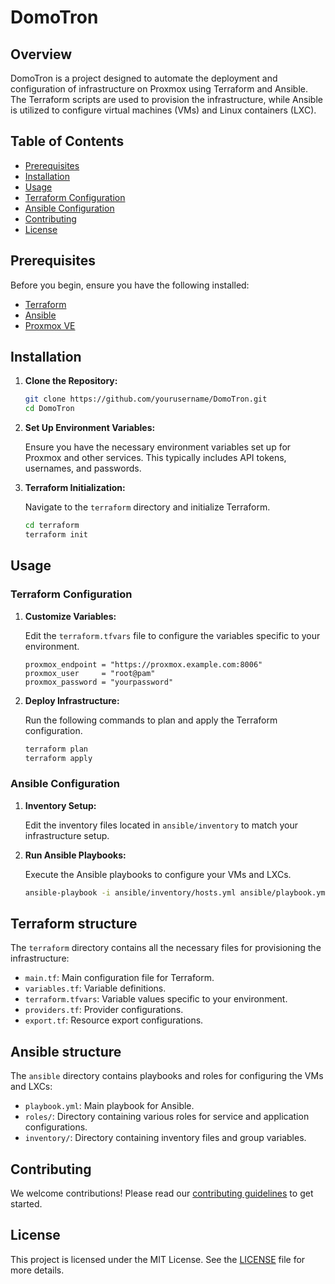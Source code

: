 # DomoTron

## Overview

DomoTron is a project designed to automate the deployment and configuration of infrastructure on Proxmox using Terraform and Ansible. The Terraform scripts are used to provision the infrastructure, while Ansible is utilized to configure virtual machines (VMs) and Linux containers (LXC).

## Table of Contents

- [Prerequisites](#prerequisites)
- [Installation](#installation)
- [Usage](#usage)
- [Terraform Configuration](#terraform-configuration)
- [Ansible Configuration](#ansible-configuration)
- [Contributing](#contributing)
- [License](#license)

## Prerequisites

Before you begin, ensure you have the following installed:

- [Terraform](https://www.terraform.io/downloads.html)
- [Ansible](https://docs.ansible.com/ansible/latest/installation_guide/intro_installation.html)
- [Proxmox VE](https://www.proxmox.com/en/)

## Installation

1. **Clone the Repository:**

   ```bash
   git clone https://github.com/yourusername/DomoTron.git
   cd DomoTron
   ```

2. **Set Up Environment Variables:**

   Ensure you have the necessary environment variables set up for Proxmox and other services. This typically includes API tokens, usernames, and passwords.

3. **Terraform Initialization:**

   Navigate to the `terraform` directory and initialize Terraform.

   ```bash
   cd terraform
   terraform init
   ```

## Usage

### Terraform Configuration

1. **Customize Variables:**

   Edit the `terraform.tfvars` file to configure the variables specific to your environment.

   ```hcl
   proxmox_endpoint = "https://proxmox.example.com:8006"
   proxmox_user     = "root@pam"
   proxmox_password = "yourpassword"
   ```

2. **Deploy Infrastructure:**

   Run the following commands to plan and apply the Terraform configuration.

   ```bash
   terraform plan
   terraform apply
   ```

### Ansible Configuration

1. **Inventory Setup:**

   Edit the inventory files located in `ansible/inventory` to match your infrastructure setup.

2. **Run Ansible Playbooks:**

   Execute the Ansible playbooks to configure your VMs and LXCs.

   ```bash
   ansible-playbook -i ansible/inventory/hosts.yml ansible/playbook.yml
   ```

## Terraform structure

The `terraform` directory contains all the necessary files for provisioning the infrastructure:

- `main.tf`: Main configuration file for Terraform.
- `variables.tf`: Variable definitions.
- `terraform.tfvars`: Variable values specific to your environment.
- `providers.tf`: Provider configurations.
- `export.tf`: Resource export configurations.

## Ansible structure

The `ansible` directory contains playbooks and roles for configuring the VMs and LXCs:

- `playbook.yml`: Main playbook for Ansible.
- `roles/`: Directory containing various roles for service and application configurations.
- `inventory/`: Directory containing inventory files and group variables.

## Contributing

We welcome contributions! Please read our [contributing guidelines](CONTRIBUTING.md) to get started.

## License

This project is licensed under the MIT License. See the [LICENSE](LICENSE) file for more details.
